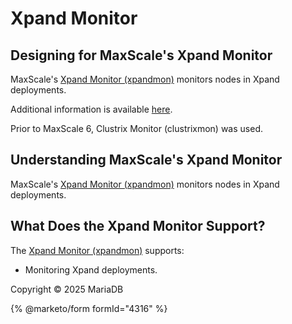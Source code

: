 # Xpand Monitor

##

## Designing for MaxScale's Xpand Monitor

MaxScale's [Xpand Monitor (xpandmon)](https://mariadb.com/kb/en/mariadb-maxscale-2208-xpand-monitor/) monitors nodes in Xpand deployments.

Additional information is available [here](../../../../../en/mariadb-maxscale-2208-xpand-monitor/).

Prior to MaxScale 6, Clustrix Monitor (clustrixmon) was used.

## Understanding MaxScale's Xpand Monitor

MaxScale's [Xpand Monitor (xpandmon)](../../../../../en/mariadb-maxscale-2208-xpand-monitor/) monitors nodes in Xpand deployments.

## What Does the Xpand Monitor Support?

The [Xpand Monitor (xpandmon)](../../../../../en/mariadb-maxscale-2208-xpand-monitor/) supports:

* Monitoring Xpand deployments.

Copyright © 2025 MariaDB

{% @marketo/form formId="4316" %}
